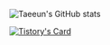 ![Taeeun's GitHub stats](https://github-readme-stats.vercel.app/api?username=xodms1701&show_icons=true&theme=radical)

[![Tistory's Card](https://github-readme-tistory-card.vercel.app/api?name=samuel-alter1128&postId=default)](https://loosie.tistory.com/497)
